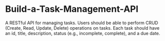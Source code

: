 # Build-a-Task-Management-API
A RESTful API for managing tasks. Users should be able to perform CRUD (Create, Read, Update, Delete) operations on tasks. Each task should have an id, title, description, status (e.g., incomplete, complete), and a due date.
